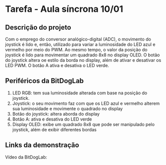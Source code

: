 # Tarefa - Aula síncrona 10/01

## Descrição do projeto
Com o emprego do conversor analógico-digital (ADC), o movimento do joystick é lido e, então, utilizado para variar a luminosidade do LED azul e vermelho por meio do PWM. Ao mesmo tempo, o valor da posição do joystick é lido para movimentar um quadrado 8x8 no display OLED. O botão do joystick altera oe estilo da borda no display, além de ativar e desativar os LED PWM. O botão A ativa e desativa o LED verde.

## Periféricos da BitDogLab
1. LED RGB: tem sua luminosidade alterada com base na posição do joystick.
2. Joystick: o seu movimento faz com que os LED azul e vermelho alterem sua luminosidade e movimente o quadrado no display
3. Botão do joystick: altera aborda do display
4. Botão A: ativa e desativa do LED verde
5. Display OLED: exibe um quadrado 8x8 que pode ser manipulado pelo joystick, além de exibir diferentes bordas

## Links da demonstração
Vídeo da BitDogLab: 
